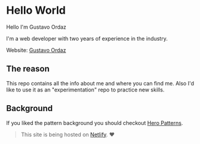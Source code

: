 # Hello World

Hello I'm Gustavo Ordaz

I'm a web developer with two years of experience in the industry.

Website: [Gustavo Ordaz](https://ordazgustavo.netlify.com)

## The reason

This repo contains all the info about me and where you can find me. Also I'd
like to use it as an "experimentation" repo to practice new skills.

## Background

If you liked the pattern background you should checkout
[Hero Patterns](https://www.heropatterns.com/).

> This site is being hosted on [Netlify](https://netlify.com). ❤️
